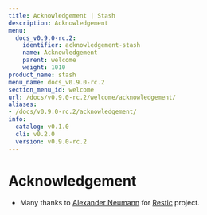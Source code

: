 ```yaml
---
title: Acknowledgement | Stash
description: Acknowledgement
menu:
  docs_v0.9.0-rc.2:
    identifier: acknowledgement-stash
    name: Acknowledgement
    parent: welcome
    weight: 1010
product_name: stash
menu_name: docs_v0.9.0-rc.2
section_menu_id: welcome
url: /docs/v0.9.0-rc.2/welcome/acknowledgement/
aliases:
- /docs/v0.9.0-rc.2/acknowledgement/
info:
  catalog: v0.1.0
  cli: v0.2.0
  version: v0.9.0-rc.2
---
```


# Acknowledgement
 - Many thanks to [Alexander Neumann](https://github.com/fd0) for [Restic](https://restic.net) project.

